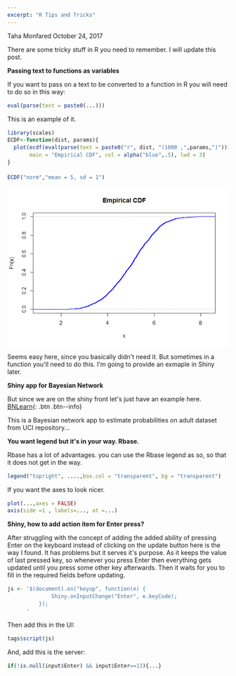 ```yaml
---
excerpt: "R Tips and Tricks"
---
```


Taha Monfared
October 24, 2017

There are some tricky stuff in R you need to remember. I will update this post.

**Passing text to functions as variables**

If you want to pass on a text to be converted to a function in R you will need to do so in this way:

``` r
eval(parse(text = paste0(...)))
```

This is an example of it.

``` r
library(scales)
ECDF<-function(dist, params){
  plot(ecdf(eval(parse(text = paste0("r", dist, "(1000 ,",params,")")))),
       main = "Empirical CDF", col = alpha("blue",.5), lwd = 3)
}

ECDF("norm","mean = 5, sd = 1")
```

![](/assets/images/2017-10-24-R-Tricks_files/figure-markdown_github/unnamed-chunk-1-1.png) 

Seems easy here, since you basically didn't need it. But sometimes in a function you'll need to do this. I'm going to provide an exmaple in Shiny later.

**Shiny app for Bayesian Network**

But since we are on the shiny front let's just have an example here. [BNLearn](https://tahamonfared.shinyapps.io/Bayesian_Network/?lipi=urn%3Ali%3Apage%3Ad_flagship3_profile_view_base_treasury%3Br6XWYE10SDahuZR4AACxxA%3D%3D){: .btn .btn--info}

This is a Bayesian network app to estimate probabilities on adult dataset from UCI repository...

**You want legend but it's in your way. Rbase.**

Rbase has a lot of advantages. you can use the Rbase legend as so, so that it does not get in the way.

``` r
legend("topright", ....,box.col = "transparent", bg = "transparent")
```

If you want the axes to look nicer.

``` r
plot(...,axes = FALSE)
axis(side =1 , labels=..., at =...)
```

**Shiny, how to add action item for Enter press?**

After struggling with the concept of adding the added ability of pressing Enter on the keyboard instead of clicking on the update button here is the way I found. It has problems but it serves it's purpose. As it keeps the value of last pressed key, so whenever you press Enter then everything gets updated until you press some other key afterwards. Then it waits for you to fill in the required fields before updating.

``` r
js <- '$(document).on("keyup", function(e) {
              Shiny.onInputChange("Enter", e.keyCode);
          });
      '
```

Then add this in the UI:

``` r
tags$script(js)
```

And, add this is the server:

``` r
if(!is.null(input$Enter) && input$Enter==13){...}
```
